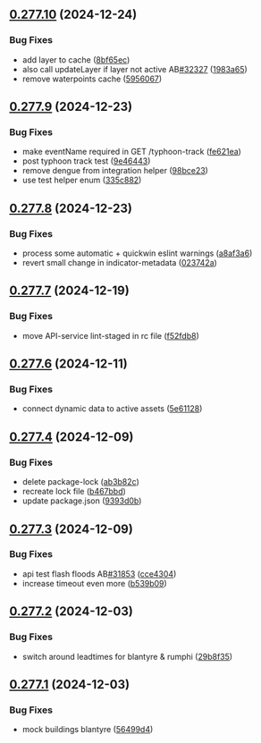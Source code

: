 ## [0.277.10](https://github.com/rodekruis/IBF-system/compare/v0.277.9...v0.277.10) (2024-12-24)


### Bug Fixes

* add layer to cache ([8bf65ec](https://github.com/rodekruis/IBF-system/commit/8bf65ec35735e99699050c07197d70b2f2ff849c))
* also call updateLayer if layer not active AB[#32327](https://github.com/rodekruis/IBF-system/issues/32327) ([1983a65](https://github.com/rodekruis/IBF-system/commit/1983a65eac9fb3ceab64674afe863bfa46bbf194))
* remove waterpoints cache ([5956067](https://github.com/rodekruis/IBF-system/commit/5956067133c0aeccf4fdcae1554cf0e562ac91be))



## [0.277.9](https://github.com/rodekruis/IBF-system/compare/v0.277.8...v0.277.9) (2024-12-23)


### Bug Fixes

* make eventName required in GET /typhoon-track ([fe621ea](https://github.com/rodekruis/IBF-system/commit/fe621ea30d046646df9a28192306b9c7a11d6a82))
* post typhoon track test ([9e46443](https://github.com/rodekruis/IBF-system/commit/9e46443733ed9fa75247d83560b5dd68fc3ffa64))
* remove dengue from integration helper ([98bce23](https://github.com/rodekruis/IBF-system/commit/98bce233b0b70bc6029ed13940e70d06020ba784))
* use test helper enum ([335c882](https://github.com/rodekruis/IBF-system/commit/335c882299d0c4572f6456044ed8711904f1cec2))



## [0.277.8](https://github.com/rodekruis/IBF-system/compare/v0.277.7...v0.277.8) (2024-12-23)


### Bug Fixes

* process some automatic + quickwin eslint warnings ([a8af3a6](https://github.com/rodekruis/IBF-system/commit/a8af3a67b9eace943c7a1059c6776437a807bcd1))
* revert small change in indicator-metadata ([023742a](https://github.com/rodekruis/IBF-system/commit/023742a0d96bd832738a553b1ea3ac871c253c98))



## [0.277.7](https://github.com/rodekruis/IBF-system/compare/v0.277.6...v0.277.7) (2024-12-19)


### Bug Fixes

* move API-service lint-staged in rc file ([f52fdb8](https://github.com/rodekruis/IBF-system/commit/f52fdb89c4d79bc90c103f90dfc139ecb62820d2))



## [0.277.6](https://github.com/rodekruis/IBF-system/compare/v0.277.5...v0.277.6) (2024-12-11)


### Bug Fixes

* connect dynamic data to active assets ([5e61128](https://github.com/rodekruis/IBF-system/commit/5e61128e8e226ae8b03f0e5813aca5189ffaf8d4))



## [0.277.4](https://github.com/rodekruis/IBF-system/compare/v0.277.3...v0.277.4) (2024-12-09)


### Bug Fixes

* delete package-lock ([ab3b82c](https://github.com/rodekruis/IBF-system/commit/ab3b82c2863e4baa1dd9f3976477ae0e23e07082))
* recreate lock file ([b467bbd](https://github.com/rodekruis/IBF-system/commit/b467bbded4e01753b66a993aa304f317388096f5))
* update package.json ([9393d0b](https://github.com/rodekruis/IBF-system/commit/9393d0b1bd062d87f242eb5691dea3a935e136d4))



## [0.277.3](https://github.com/rodekruis/IBF-system/compare/v0.277.2...v0.277.3) (2024-12-09)


### Bug Fixes

* api test flash floods AB[#31853](https://github.com/rodekruis/IBF-system/issues/31853) ([cce4304](https://github.com/rodekruis/IBF-system/commit/cce4304e33c44c9c459b4738b944bfbfe3e8dd94))
* increase timeout even more ([b539b09](https://github.com/rodekruis/IBF-system/commit/b539b09759077522b88c01a74d94f39ad97abcba))



## [0.277.2](https://github.com/rodekruis/IBF-system/compare/v0.277.1...v0.277.2) (2024-12-03)


### Bug Fixes

* switch around leadtimes for blantyre & rumphi ([29b8f35](https://github.com/rodekruis/IBF-system/commit/29b8f352e61ed3c774d69795f87bd92932e725ac))



## [0.277.1](https://github.com/rodekruis/IBF-system/compare/v0.277.0...v0.277.1) (2024-12-03)


### Bug Fixes

* mock buildings blantyre ([56499d4](https://github.com/rodekruis/IBF-system/commit/56499d4a10c81a1f82a4005312f24e71793acbe9))




